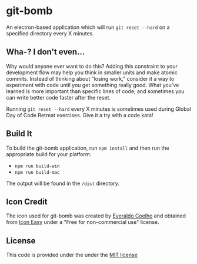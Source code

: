 # git-bomb

An electron-based application which will run `git reset --hard`
on a specified directory every X minutes.

## Wha-? I don't even...

Why would anyone ever want to do this?
Adding this constraint to your development flow may help you
think in smaller units and make atomic commits.
Instead of thinking about "losing work," consider it a way to
experiment with code until you get something really good.
What you've learned is more important than specific lines of code,
and sometimes you can write better code faster after the reset.

Running `git reset --hard` every X minutes is sometimes used
during Global Day of Code Retreat exercises.
Give it a try with a code kata!

## Build It

To build the git-bomb application, run `npm install` and then
run the appropriate build for your platform:

* `npm run build-win`
* `npm run build-mac`

The output will be found in the `/dist` directory.

## Icon Credit

The icon used for git-bomb was created by [Everaldo Coelho](http://www.everaldo.com) and obtained from [Icon Easy](http://www.iconeasy.com/icon/app-core-bomb-icon/) under a "Free for non-commercial use" license.

## License

This code is provided under the under the [MIT license](LICENSE)

